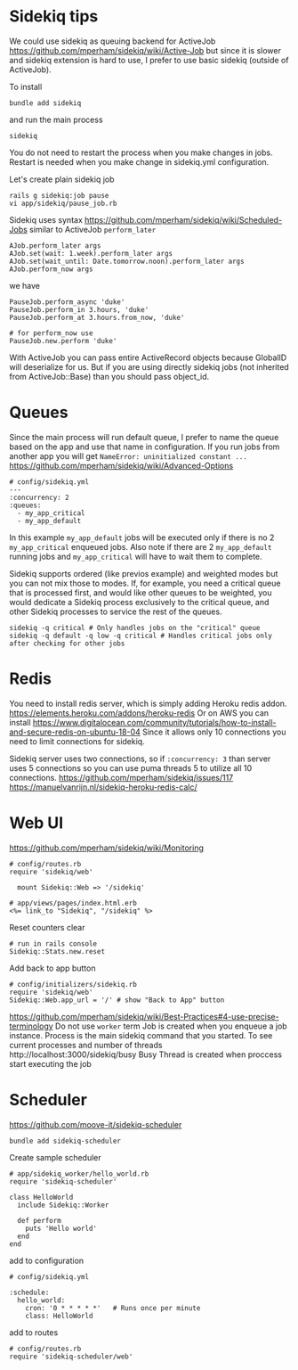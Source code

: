 # Sidekiq tips

We could use sidekiq as queuing backend for ActiveJob
https://github.com/mperham/sidekiq/wiki/Active-Job
but since it is slower and sidekiq extension is hard to use, I prefer to use
basic sidekiq (outside of ActiveJob).

To install
```
bundle add sidekiq
```
and run the main process
```
sidekiq
```

You do not need to restart the process when you make changes in jobs. Restart is
needed when you make change in sidekiq.yml configuration.

Let's create plain sidekiq job
```
rails g sidekiq:job pause
vi app/sidekiq/pause_job.rb
```

Sidekiq uses syntax https://github.com/mperham/sidekiq/wiki/Scheduled-Jobs
similar to ActiveJob `perform_later`
```
AJob.perform_later args
AJob.set(wait: 1.week).perform_later args
AJob.set(wait_until: Date.tomorrow.noon).perform_later args
AJob.perform_now args
```
we have

```
PauseJob.perform_async 'duke'
PauseJob.perform_in 3.hours, 'duke'
PauseJob.perform_at 3.hours.from_now, 'duke'

# for perform_now use
PauseJob.new.perform 'duke'
```

With ActiveJob you can pass entire ActiveRecord objects because GlobalID will
deserialize for us. But if you are using directly sidekiq jobs (not inherited
from ActiveJob::Base) than you should pass object_id.

# Queues

Since the main process will run default queue, I prefer to name the queue based
on the app and use that name in configuration. If you run jobs from another app
you will get `NameError: uninitialized constant ...`
https://github.com/mperham/sidekiq/wiki/Advanced-Options
```
# config/sidekiq.yml
---
:concurrency: 2
:queues:
  - my_app_critical
  - my_app_default
```

In this example `my_app_default` jobs will be executed only if there is no 2
`my_app_critical` enqueued jobs. Also note if there are 2 `my_app_default`
running jobs and `my_app_critical` will have to wait them to complete.

Sidekiq supports ordered (like previos example) and weighted modes but you can
not mix those to modes. If, for example, you need a critical queue that is
processed first, and would like other queues to be weighted, you would dedicate
a Sidekiq process exclusively to the critical queue, and other Sidekiq processes
to service the rest of the queues.

```
sidekiq -q critical # Only handles jobs on the "critical" queue
sidekiq -q default -q low -q critical # Handles critical jobs only after checking for other jobs
```

# Redis

You need to install redis server, which is simply adding Heroku redis addon.
https://elements.heroku.com/addons/heroku-redis Or on AWS you can install
https://www.digitalocean.com/community/tutorials/how-to-install-and-secure-redis-on-ubuntu-18-04
Since it allows only 10 connections you need to limit connections for sidekiq.

Sidekiq server uses two connections, so if `:concurrency: 3` than server uses 5
connections so you can use puma threads 5 to utilize all 10 connections.
https://github.com/mperham/sidekiq/issues/117
https://manuelvanrijn.nl/sidekiq-heroku-redis-calc/

# Web UI

https://github.com/mperham/sidekiq/wiki/Monitoring
```
# config/routes.rb
require 'sidekiq/web'

  mount Sidekiq::Web => '/sidekiq'

# app/views/pages/index.html.erb
<%= link_to "Sidekiq", "/sidekiq" %>
```

Reset counters clear
```
# run in rails console
Sidekiq::Stats.new.reset
```

Add back to app button
```
# config/initializers/sidekiq.rb
require 'sidekiq/web'
Sidekiq::Web.app_url = '/' # show "Back to App" button
```
https://github.com/mperham/sidekiq/wiki/Best-Practices#4-use-precise-terminology
Do not use `worker` term
Job is created when you enqueue a job instance.
Process is the main sidekiq command that you started.
To see current processes and number of threads http://localhost:3000/sidekiq/busy
Busy Thread is created when proccess start executing the job


# Scheduler

https://github.com/moove-it/sidekiq-scheduler

```
bundle add sidekiq-scheduler
```

Create sample scheduler
```
# app/sidekiq_worker/hello_world.rb
require 'sidekiq-scheduler'

class HelloWorld
  include Sidekiq::Worker

  def perform
    puts 'Hello world'
  end
end
```
add to configuration

```
# config/sidekiq.yml

:schedule:
  hello_world:
    cron: '0 * * * * *'   # Runs once per minute
    class: HelloWorld
```

add to routes

```
# config/routes.rb
require 'sidekiq-scheduler/web'
```
